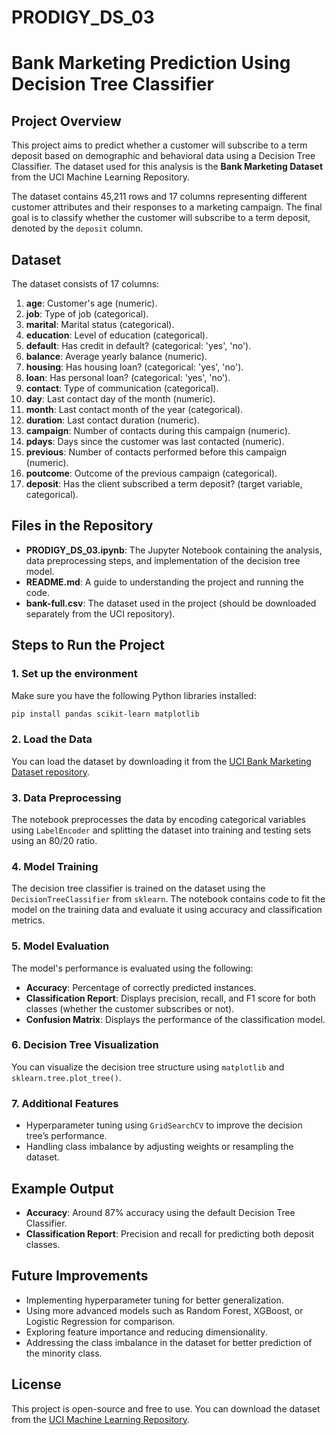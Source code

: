 # PRODIGY_DS_03
# Bank Marketing Prediction Using Decision Tree Classifier

## Project Overview

This project aims to predict whether a customer will subscribe to a term deposit based on demographic and behavioral data using a Decision Tree Classifier. The dataset used for this analysis is the **Bank Marketing Dataset** from the UCI Machine Learning Repository.

The dataset contains 45,211 rows and 17 columns representing different customer attributes and their responses to a marketing campaign. The final goal is to classify whether the customer will subscribe to a term deposit, denoted by the `deposit` column.

## Dataset

The dataset consists of 17 columns:

1. **age**: Customer's age (numeric).
2. **job**: Type of job (categorical).
3. **marital**: Marital status (categorical).
4. **education**: Level of education (categorical).
5. **default**: Has credit in default? (categorical: 'yes', 'no').
6. **balance**: Average yearly balance (numeric).
7. **housing**: Has housing loan? (categorical: 'yes', 'no').
8. **loan**: Has personal loan? (categorical: 'yes', 'no').
9. **contact**: Type of communication (categorical).
10. **day**: Last contact day of the month (numeric).
11. **month**: Last contact month of the year (categorical).
12. **duration**: Last contact duration (numeric).
13. **campaign**: Number of contacts during this campaign (numeric).
14. **pdays**: Days since the customer was last contacted (numeric).
15. **previous**: Number of contacts performed before this campaign (numeric).
16. **poutcome**: Outcome of the previous campaign (categorical).
17. **deposit**: Has the client subscribed a term deposit? (target variable, categorical).

## Files in the Repository

- **PRODIGY_DS_03.ipynb**: The Jupyter Notebook containing the analysis, data preprocessing steps, and implementation of the decision tree model.
- **README.md**: A guide to understanding the project and running the code.
- **bank-full.csv**: The dataset used in the project (should be downloaded separately from the UCI repository).

## Steps to Run the Project

### 1. Set up the environment
Make sure you have the following Python libraries installed:
```bash
pip install pandas scikit-learn matplotlib
```

### 2. Load the Data
You can load the dataset by downloading it from the [UCI Bank Marketing Dataset repository](https://archive.ics.uci.edu/ml/datasets/Bank+Marketing).

### 3. Data Preprocessing
The notebook preprocesses the data by encoding categorical variables using `LabelEncoder` and splitting the dataset into training and testing sets using an 80/20 ratio.

### 4. Model Training
The decision tree classifier is trained on the dataset using the `DecisionTreeClassifier` from `sklearn`. The notebook contains code to fit the model on the training data and evaluate it using accuracy and classification metrics.

### 5. Model Evaluation
The model's performance is evaluated using the following:
- **Accuracy**: Percentage of correctly predicted instances.
- **Classification Report**: Displays precision, recall, and F1 score for both classes (whether the customer subscribes or not).
- **Confusion Matrix**: Displays the performance of the classification model.

### 6. Decision Tree Visualization
You can visualize the decision tree structure using `matplotlib` and `sklearn.tree.plot_tree()`.

### 7. Additional Features
- Hyperparameter tuning using `GridSearchCV` to improve the decision tree’s performance.
- Handling class imbalance by adjusting weights or resampling the dataset.

## Example Output

- **Accuracy**: Around 87% accuracy using the default Decision Tree Classifier.
- **Classification Report**: Precision and recall for predicting both deposit classes.

## Future Improvements

- Implementing hyperparameter tuning for better generalization.
- Using more advanced models such as Random Forest, XGBoost, or Logistic Regression for comparison.
- Exploring feature importance and reducing dimensionality.
- Addressing the class imbalance in the dataset for better prediction of the minority class.

## License

This project is open-source and free to use. You can download the dataset from the [UCI Machine Learning Repository](https://archive.ics.uci.edu/ml/datasets/Bank+Marketing).

